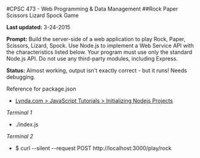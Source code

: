 #CPSC 473 - Web Programming & Data Management
##Rock Paper Scissors Lizard Spock Game

__Last updated:__ 3-24-2015<br>

__Prompt:__ Build the server-side of a web application to play Rock, Paper, Scissors, Lizard, Spock. Use Node.js to implement a Web Service API with the characteristics listed below. Your program must use only the standard Node.js API.  Do not use any third-party modules, including Express.<br>

__Status:__ Almost working, output isn't exactly correct - but it runs! Needs debugging.<br>

Reference for package.json<br>
- <a href="http://www.lynda.com/JavaScript-tutorials/Initializing-Nodejs-projects/141132/152175-4.html">Lynda.com > JavaScript Tutorials > Initializing Nodejs Projects</a>

_Terminal 1_

- ./index.js

_Terminal 2_

- $ curl --silent --request POST http://localhost:3000/play/rock
